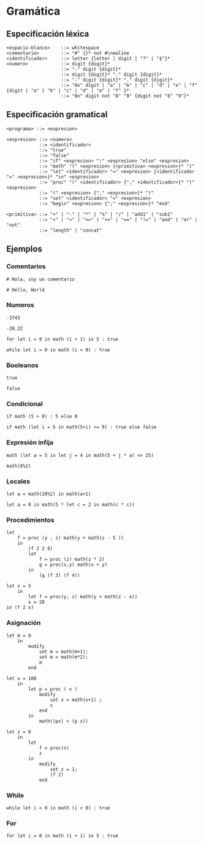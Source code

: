 # Gramática

## Especificación léxica

```BNF
<espacio-blanco>    ::= whitespace
<comentario>        ::= "#" {}* not #\newline
<identificador>     ::= letter {letter | digit | "?" | "$"}*
<numero>            ::= digit {digit}*
                    ::= "-" digit {digit}*
                    ::= digit {digit}* "." digit {digit}*
                    ::= "-" digit {digit}* "." digit {digit}*
                    ::= "0x" digit | "a" | "b" | "c" | "d" | "e" | "f"  {digit | "a" | "b" | "c" | "d" | "e" | "f" }*
                    ::= "0o" digit not "8" "9" {digit not "8" "9"}*
```

## Especificación gramatical

```BNF
<programa> ::= <expresion>

<expresion> ::= <numero>
            ::= <identificador>
            ::= "true"
            ::= "false"
            ::= "if" <expresion> ":" <expresion> "else" <expresion>
            ::= "math" "(" <expresion> {<primitiva> <expresion>}* ")"
            ::= "let" <identificador> "=" <expresion> {<identificador "=" <expresion>}* "in" <expresion>
            ::= "proc" "(" <identificador> {"," <identificador>}* ")" <expresion>
            ::= "(" <expresion> {"," <expresion>}* ")"
            ::= "set" <identificador> "=" <expresion>
            ::= "begin" <expresion> {";" <expresion>}* "end"

<primitiva> ::= "+" | "-" | "*" | "%" | "/" | "add1" | "sub1"
            ::= "<" | ">" | "<=" | ">=" | "==" | "!=" | "and" | "or" | "not"
            ::= "length" | "concat"
```

## Ejemplos

### Comentarios

```pyscheme
# Hola, soy un comentario
```

```pyscheme
# Hello, World
```

### Numeros

```pyscheme
-3743
```

```pyscheme
-20.22
```

```pysheme
for let i = 0 in math (i + 1) in 5 : true

while let i = 0 in math (i > 0) : true
```

### Booleanos

```pyscheme
true
```

```pyscheme
false
```

### Condicional

```pyscheme
if math (5 > 0) : 5 else 0
```

```pyscheme
if math (let i = 5 in math(5+i) >= 9) : true else false
```

### Expresión infija

```pyscheme
math (let a = 5 in let j = 4 in math(5 + j * a) <= 25)
```

```pyscheme
math(8%2)
```

### Locales

```pyscheme
let a = math(28%2) in math(a+1)
```

```pyscheme
let a = 8 in math(5 * let c = 2 in math(c * c))
```

### Procedimientos

```pyscheme
let
    f = proc (y , z) math(y + math(z - 5 ))
    in
        (f 2 2 8)
        let
            f = proc (z) math(z * 2)
            g = proc(x,y) math(x + y)
        in
            (g (f 3) (f 4))
```

```pyscheme
let x = 5
    in
        let f = proc(y, z) math(y + math(z - x))
        x = 28
in (f 2 x)
```

### Asignación

```pyscheme
let m = 0
    in
        modify
            set m = math(m+1);
            set m = math(m*2);
            m
        end

let x = 100
    in
        let p = proc ( x )
            modify
                set x = math(x+1) ;
                x
            end
        in
            math((px) + (p x))
```

```pyscheme
let z = 0
    in
        let
            f = proc(x)
            z
        in
            modify
                set z = 1;
                (f 2)
            end
```

### While

```pyscheme
while let i = 0 in math (i > 0) : true
```

### For

```pyscheme
for let i = 0 in math (i + 1) in 5 : true
```
